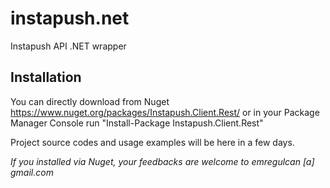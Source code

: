 # instapush.net
Instapush API .NET wrapper

## Installation 
You can directly download from Nuget https://www.nuget.org/packages/Instapush.Client.Rest/ or 
in your Package Manager Console run "Install-Package Instapush.Client.Rest"

Project source codes and usage examples will be here in a few days.

*If you installed via Nuget, your feedbacks are welcome to emregulcan [a] gmail.com*
